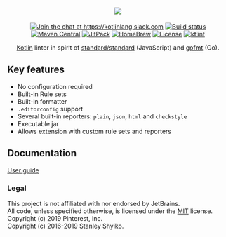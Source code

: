 <h1 align="center">
<a href="https://pinterest.github.io/ktlint/">
  <img src="https://cloud.githubusercontent.com/assets/370176/26518284/38b680da-4262-11e7-8d27-2b9e849fb55f.png"/>
</a>
</h1>

<p align="center">
<a href="https://kotlinlang.slack.com/messages/CKS3XG0LS"><img src="https://img.shields.io/badge/slack-@kotlinlang/ktlint-yellow.svg?logo=slack" alt="Join the chat at https://kotlinlang.slack.com"/></a>
<a href="https://github.com/pinterest/ktlint/actions/workflows/publish-snapshot-build.yml"><img src="https://github.com/pinterest/ktlint/actions/workflows/publish-snapshot-build.yml/badge.svg" alt="Build status"></a>
<a href="https://search.maven.org/artifact/com.pinterest.ktlint/ktlint-cli"><img src="https://img.shields.io/maven-central/v/com.pinterest.ktlint/ktlint-cli.svg" alt="Maven Central"></a>
<a href="https://jitpack.io/#pinterest/ktlint"><img src="https://jitpack.io/v/pinterest/ktlint.svg" alt="JitPack"></a>
<a href="https://formulae.brew.sh/formula/ktlint"><img src="https://img.shields.io/homebrew/v/ktlint.svg" alt="HomeBrew"></a>
<a href="LICENSE"><img src="https://img.shields.io/github/license/pinterest/ktlint.svg" alt="License"></a>
<a href="https://pinterest.github.io/ktlint/"><img src="https://img.shields.io/badge/code%20style-%E2%9D%A4-FF4081.svg" alt="ktlint"></a>
</p>

<p align="center">
<a href="https://kotlinlang.org/">Kotlin</a> linter in spirit of <a href="https://github.com/standard/standard">standard/standard</a> (JavaScript) and <a href="https://golang.org/cmd/gofmt/">gofmt</a> (Go).  
</p>

## Key features

- No configuration required
- Built-in Rule sets
- Built-in formatter
- `.editorconfig` support
- Several built-in reporters: `plain`, `json`, `html` and `checkstyle`
- Executable jar
- Allows extension with custom rule sets and reporters

## Documentation

<a href="https://pinterest.github.io/ktlint/">User guide</a>


### Legal

This project is not affiliated with nor endorsed by JetBrains.  
All code, unless specified otherwise, is licensed under the [MIT](https://opensource.org/licenses/MIT) license.  
Copyright (c) 2019 Pinterest, Inc.  
Copyright (c) 2016-2019 Stanley Shyiko.
